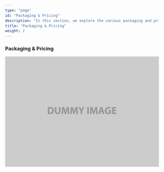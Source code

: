 ```yaml
---
type: "page"
id: "Packaging & Pricing"
description: "In this section, we explore the various packaging and pricing strategies for containerized applications, focusing on how they can optimize resource usage and cost-effectiveness in modern IT environments."
title: "Packaging & Pricing"
weight: 2
---
```


### **Packaging & Pricing**

![image](image-1.png)
